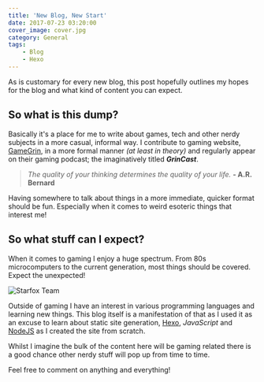 ```yaml
---
title: 'New Blog, New Start'
date: 2017-07-23 03:20:00
cover_image: cover.jpg
category: General
tags:
    - Blog
    - Hexo
---
```


As is customary for every new blog, this post hopefully outlines my hopes for the blog and what kind of content you can expect.

<!-- more -->

## So what is this dump?
Basically it's a place for me to write about games, tech and other nerdy subjects in a more casual, informal way. I contribute to gaming website, [GameGrin](http://www.gamegrin.com "Visit GameGrin"), in a more formal manner *(at least in theory)* and regularly appear on their gaming podcast; the imaginatively titled ***GrinCast***.

> *The quality of your thinking determines the quality of your life.*
> **- A.R. Bernard**

Having somewhere to talk about things in a more immediate, quicker format should be fun. Especially when it comes to weird esoteric things that interest me!

## So what stuff can I expect?
When it comes to gaming I enjoy a huge spectrum. From 80s microcomputers to the current generation, most things should be covered. Expect the unexpected!

![Starfox Team](starfox_team.jpg)

Outside of gaming I have an interest in various programming languages and learning new things. This blog itself is a manifestation of that as I used it as an excuse to learn about static site generation, [Hexo](http://hexo.io), *JavaScript* and [NodeJS](http://www.nodejs.org) as I created the site from scratch.

Whilst I imagine the bulk of the content here will be gaming related there is a good chance other nerdy stuff will pop up from time to time.

Feel free to comment on anything and everything!